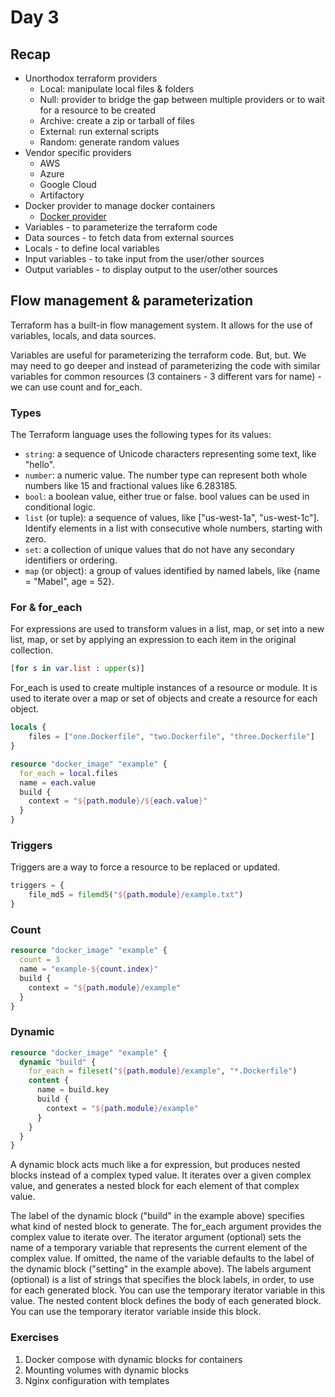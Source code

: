 # Day 3

## Recap

- Unorthodox terraform providers
  - Local: manipulate local files & folders
  - Null: provider to bridge the gap between multiple providers or to wait for a resource to be created
  - Archive: create a zip or tarball of files
  - External: run external scripts
  - Random: generate random values
- Vendor specific providers
  - AWS
  - Azure
  - Google Cloud
  - Artifactory
- Docker provider to manage docker containers
  - [Docker provider](https://registry.terraform.io/providers/kreuzwerker/docker/latest/docs)
- Variables - to parameterize the terraform code
- Data sources - to fetch data from external sources
- Locals - to define local variables
- Input variables - to take input from the user/other sources
- Output variables - to display output to the user/other sources

## Flow management & parameterization


Terraform has a built-in flow management system.
It allows for the use of variables, locals, and data sources.

Variables are useful for parameterizing the terraform code. But, but.
We may need to go deeper and instead of parameterizing the code with similar variables for common resources (3 containers - 3 different vars for name) - we can use count and for_each.

### Types 

The Terraform language uses the following types for its values:

- `string`: a sequence of Unicode characters representing some text, like "hello".
- `number`: a numeric value. The number type can represent both whole numbers like 15 and fractional values like 6.283185.
- `bool`: a boolean value, either true or false. bool values can be used in conditional logic.
- `list` (or tuple): a sequence of values, like ["us-west-1a", "us-west-1c"]. Identify elements in a list with consecutive whole numbers, starting with zero.
- `set`: a collection of unique values that do not have any secondary identifiers or ordering.
- `map` (or object): a group of values identified by named labels, like {name = "Mabel", age = 52}.


### For & for_each

For expressions are used to transform values in a list, map, or set into a new list, map, or set by applying an expression to each item in the original collection.
```terraform
[for s in var.list : upper(s)]
```

For_each is used to create multiple instances of a resource or module. It is used to iterate over a map or set of objects and create a resource for each object.
```terraform
locals {
    files = ["one.Dockerfile", "two.Dockerfile", "three.Dockerfile"]
}

resource "docker_image" "example" {
  for_each = local.files
  name = each.value
  build {
    context = "${path.module}/${each.value}"
  }
}
```

### Triggers

Triggers are a way to force a resource to be replaced or updated.
```terraform
triggers = {
    file_md5 = filemd5("${path.module}/example.txt")
}
```

### Count

```terraform
resource "docker_image" "example" {
  count = 3
  name = "example-${count.index}"
  build {
    context = "${path.module}/example"
  }
}
```

### Dynamic

```terraform
resource "docker_image" "example" {
  dynamic "build" {
    for_each = fileset("${path.module}/example", "*.Dockerfile")
    content {
      name = build.key
      build {
        context = "${path.module}/example"
      }
    }
  }
}
```
A dynamic block acts much like a for expression, but produces nested blocks instead of a complex typed value. It iterates over a given complex value, and generates a nested block for each element of that complex value.


The label of the dynamic block ("build" in the example above) specifies what kind of nested block to generate.
The for_each argument provides the complex value to iterate over.
The iterator argument (optional) sets the name of a temporary variable that represents the current element of the complex value. If omitted, the name of the variable defaults to the label of the dynamic block ("setting" in the example above).
The labels argument (optional) is a list of strings that specifies the block labels, in order, to use for each generated block. You can use the temporary iterator variable in this value.
The nested content block defines the body of each generated block. You can use the temporary iterator variable inside this block.


### Exercises

1. Docker compose with dynamic blocks for containers
2. Mounting volumes with dynamic blocks
3. Nginx configuration with templates